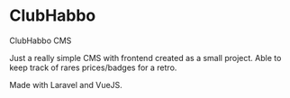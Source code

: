 # ClubHabbo
 ClubHabbo CMS
 
 Just a really simple CMS with frontend created as a small project. Able to keep track of rares prices/badges for a retro.
 
 Made with Laravel and VueJS.
